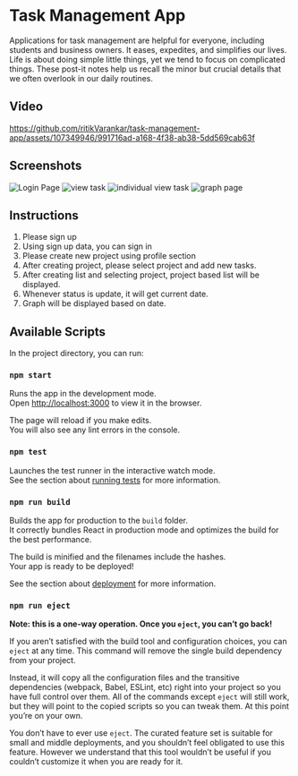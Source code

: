 # Task Management App
Applications for task management are helpful for everyone, including students and business owners. It eases, expedites, and simplifies our lives. Life is about doing simple little things, yet we tend to focus on complicated things. These post-it notes help us recall the minor but crucial details that we often overlook in our daily routines.

## Video 
https://github.com/ritikVarankar/task-management-app/assets/107349946/991716ad-a168-4f38-ab38-5dd569cab63f

## Screenshots
![Login Page](https://github.com/ritikVarankar/task-management-app/assets/107349946/1291b7e0-78e7-4db3-aa87-b592064e9655)
![view task](https://github.com/ritikVarankar/task-management-app/assets/107349946/38369e6b-e835-4ab7-8984-e2a00eb8b278)
![individual view task](https://github.com/ritikVarankar/task-management-app/assets/107349946/de3357f7-1b3d-4c4f-a973-0b09f0261624)
![graph page](https://github.com/ritikVarankar/task-management-app/assets/107349946/f1942844-09fd-445e-af3f-8fc2f3b93960)

## Instructions
1. Please sign up
2. Using sign up data, you can sign in
3. Please create new project using profile section
4. After creating project, please select project and add new tasks.
5. After creating list and selecting project, project based list will be displayed.
6. Whenever status is update, it will get current date.
7. Graph will be displayed based on date.

## Available Scripts

In the project directory, you can run:

### `npm start`

Runs the app in the development mode.\
Open [http://localhost:3000](http://localhost:3000) to view it in the browser.

The page will reload if you make edits.\
You will also see any lint errors in the console.

### `npm test`

Launches the test runner in the interactive watch mode.\
See the section about [running tests](https://facebook.github.io/create-react-app/docs/running-tests) for more information.

### `npm run build`

Builds the app for production to the `build` folder.\
It correctly bundles React in production mode and optimizes the build for the best performance.

The build is minified and the filenames include the hashes.\
Your app is ready to be deployed!

See the section about [deployment](https://facebook.github.io/create-react-app/docs/deployment) for more information.

### `npm run eject`

**Note: this is a one-way operation. Once you `eject`, you can’t go back!**

If you aren’t satisfied with the build tool and configuration choices, you can `eject` at any time. This command will remove the single build dependency from your project.

Instead, it will copy all the configuration files and the transitive dependencies (webpack, Babel, ESLint, etc) right into your project so you have full control over them. All of the commands except `eject` will still work, but they will point to the copied scripts so you can tweak them. At this point you’re on your own.

You don’t have to ever use `eject`. The curated feature set is suitable for small and middle deployments, and you shouldn’t feel obligated to use this feature. However we understand that this tool wouldn’t be useful if you couldn’t customize it when you are ready for it.


